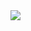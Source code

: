 <img src="https://circleci.com/gh/ArtificialAlgorithms/CollapsingToolbarPlus/tree/master.png?style=shield&circle-token=:circle-token"/>
